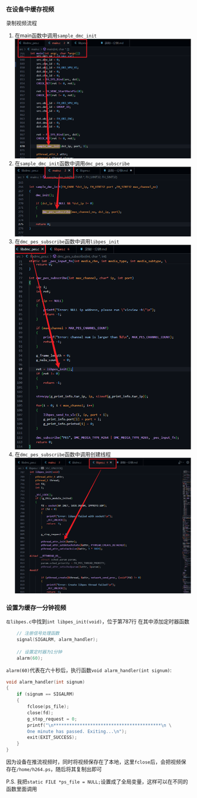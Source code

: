 ### 在设备中缓存视频

录制视频流程
1. 在main函数中调用`sample_dmc_init`
![alt text](image-2.png)
1. 在`sample_dmc_init`函数中调用`dmc_pes_subscribe`
![alt text](image-1.png)
1. 在`dmc_pes_subscribe`函数中调用`libpes_init`
![alt text](image.png)
1. 在`dmc_pes_subscribe`函数中调用创建线程
![alt text](image-3.png)

### 设置为缓存一分钟视频
`在libpes.c`中找到`int libpes_init(void)`，位于第787行
在其中添加定时器函数
```c
    // 注册信号处理函数
    signal(SIGALRM, alarm_handler);

    // 设置定时器为1分钟
    alarm(60);
```
`alarm(60)`代表在六十秒后，执行函数`void alarm_handler(int signum)`:
```c
void alarm_handler(int signum)
{
    if (signum == SIGALRM) 
    {
        fclose(ps_file);
        close(fd);
        g_stop_request = 0;
        printf("\n*****************************************\n \
        One minute has passed. Exiting...\n");
        exit(EXIT_SUCCESS);
    }
}
```
因为设备在推流视频时，同时将视频保存在了本地，这里`fclose`后，会把视频保存在`/home/h264.ps`，随后将其复制出即可

P.S. 我把`static FILE *ps_file = NULL;`设置成了全局变量，这样可以在不同的函数里面调用